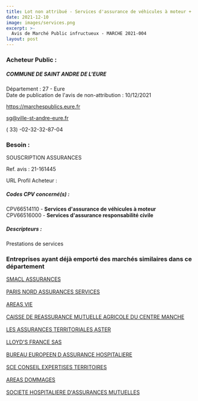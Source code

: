 ```yaml
---
title: Lot non attribué - Services d'assurance de véhicules à moteur + autres services
date: 2021-12-10
image: images/services.png
excerpt: >-
  Avis de Marché Public infructueux - MARCHE 2021-004
layout: post
---
```


### Acheteur Public :
##### COMMUNE DE SAINT ANDRE DE L'EURE
Département : 27 - Eure<br/>
Date de publication de l'avis de non-attribution : 10/12/2021


https://marchespublics.eure.fr

sg@ville-st-andre-eure.fr

( 33) -02-32-32-87-04
### Besoin :

SOUSCRIPTION ASSURANCES

Ref. avis : 21-161445

URL Profil Acheteur : 

##### Codes CPV concerné(s) :
CPV66514110 - **Services d'assurance de véhicules à moteur** <br/>
CPV66516000 - **Services d'assurance responsabilité civile** <br/>

##### Descripteurs :
Prestations de services <br/>

### Entreprises ayant déjà emporté des marchés similaires dans ce département
<a href="/entreprise-544/siren-301309605">SMACL ASSURANCES</a><br/><br/>
<a href="/entreprise-549/siren-341539815">PARIS NORD ASSURANCES SERVICES</a><br/><br/>
<a href="/entreprise-551/siren-353408644">AREAS VIE</a><br/><br/>
<a href="/entreprise-552/siren-383853801">CAISSE DE REASSURANCE MUTUELLE AGRICOLE DU CENTRE MANCHE</a><br/><br/>
<a href="/entreprise-554/siren-394412381">LES ASSURANCES TERRITORIALES ASTER</a><br/><br/>
<a href="/entreprise-558/siren-422066613">LLOYD'S FRANCE SAS</a><br/><br/>
<a href="/entreprise-569/siren-513348524">BUREAU EUROPEEN D ASSURANCE HOSPITALIERE</a><br/><br/>
<a href="/entreprise-572/siren-562000349">SCE CONSEIL EXPERTISES TERRITOIRES</a><br/><br/>
<a href="/entreprise-574/siren-775670466">AREAS DOMMAGES</a><br/><br/>
<a href="/entreprise-575/siren-779860881">SOCIETE HOSPITALIERE D'ASSURANCES MUTUELLES</a><br/><br/>
